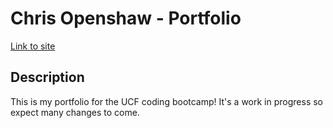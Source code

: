 # Chris Openshaw - Portfolio

[Link to site](https://opeezy.github.io/portfolio/)

## Description

This is my portfolio for the UCF coding bootcamp! It's a work in progress so expect many changes to come.
